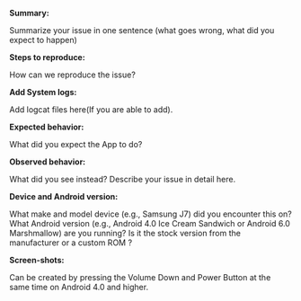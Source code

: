 **Summary:** 

Summarize your issue in one sentence (what goes wrong, what did you expect to happen)

**Steps to reproduce:** 

How can we reproduce the issue?

**Add System logs:**

Add logcat files here(If you are able to add).

**Expected behavior:** 

What did you expect the App to do?

**Observed behavior:** 

What did you see instead?  Describe your issue in detail here.

**Device and Android version:** 

What make and model device (e.g., Samsung J7) did you encounter this on?  What Android
version (e.g., Android 4.0 Ice Cream Sandwich or Android 6.0 Marshmallow) are you running?  Is it
 the stock
version from the manufacturer or a custom ROM ?

**Screen-shots:** 

Can be created by pressing the Volume Down and Power Button at the same time on Android 4.0 and higher.
